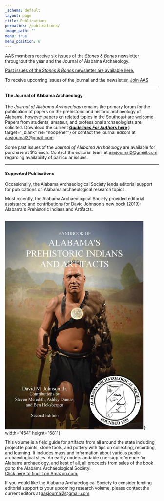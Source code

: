 ```yaml
---
_schema: default
layout: page
title: Publications
permalink: /publications/
image_path: ''
menu: true
menu_position: 6
---
```

AAS members receive six issues of the *Stones & Bones* newsletter throughout the year and the Journal of Alabama Archaeology.

[Past issues of the *Stones & Bones* newsletter are available here.](/stones_bones/)

To receive upcoming issues of the journal and the newsletter, [Join AAS](/support/)

---

#### The Journal of Alabama Archaeology

The *Journal of Alabama Archaeology* remains the primary forum for the publication of papers on the prehistoric and historic archaeology of Alabama, however papers on related topics in the Southeast are welcome. Papers from students, amateur, and professional archaeologists are solicited. Download the current [***Guidelines For Authors* here**](https://alabamaarchaeology.org/files/authorsinfo.pdf){: target="_blank" rel="noopener"} or contact the journal editors at [aasjournal2@gmail.com](mailto:aasjournal2@gmail.com)

Some past issues of the *Journal of Alabama Archaeology* are available for purchase at $15 each. Contact the editorial team at [aasjournal2@gmail.com](mailto:aasjournal2@gmail.com) regarding availability of particular issues.

---

#### Supported Publications

Occasionally, the Alabama Archaeological Society lends editorial support for publications on Alabama archaeological research topics.

Most recently, the Alabama Archaeological Society provided editorial assistance and contributions for David Johnson's new book (2019): Alabama's Prehistoric Indians and Artifacts.

&nbsp; &nbsp; &nbsp; &nbsp; &nbsp; &nbsp; &nbsp; &nbsp; &nbsp; &nbsp; &nbsp; &nbsp; &nbsp;&nbsp; ![](/uploads/alabama-handbook-2nd-edition-small-1.png){: width="454" height="681"}

This volume is a field guide for artifacts from all around the state including projectile points, stone tools, and pottery with tips on collecting, recording, and learning. It includes maps and information about various public archaeological sites. An easily understandable one-stop reference for Alabama archaeology, and best of all, all proceeds from sales of the book go to the Alabama Archaeological Society!<br>[Click here to find it on Amazon.com.](https://www.amazon.com/HANDBOOK-ALABAMAS-PREHISTORIC-INDIANS-ARTIFACTS/dp/099938306X/ref=d_pd_sbs_vft_none_sccl_2_1/137-1481578-6354418?pd_rd_w=4592U&amp;content-id=amzn1.sym.979276af-0315-48f7-920c-ae1ddfce33e2&amp;pf_rd_p=979276af-0315-48f7-920c-ae1ddfce33e2&amp;pf_rd_r=J4SF80PVN4D1R3MD4YDN&amp;pd_rd_wg=7GylK&amp;pd_rd_r=e0318e9b-d0f2-4056-985d-e3b2177e252a&amp;pd_rd_i=099938306X&amp;psc=1)

If you would like the Alabama Archaeological Society to consider lending editorial support to your upcoming research volume, please contact the current editors at [aasjournal2@gmail.com](mailto:aasjournal2@gmail.com)